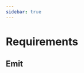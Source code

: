 ```yaml
---
sidebar: true
---
```



# Requirements

<!-- current route is : {{$route.path}}

*Italid* **bold** and `monospace`
::: tip
This is a tip
:::

::: warning
This is a warning
:::

::: danger
This is a dangerous warning
:::

::: details
This is a details block, which does not work in IE / Edge
:::

| Tables        | Are           | Cool  |
| ------------- |:-------------:| -----:|
| col 3 is      | right-aligned | $1600 |
| col 2 is      | centered      |   $12 |
| zebra stripes | are neat      |    $1 |

---
title: Blogging Like a Hacker
lang: en-US
---

```
code block
```

>great
>tool
>it is

Itemized lists looking like this
    * this is
    * numbering
    * style -->

## Emit
